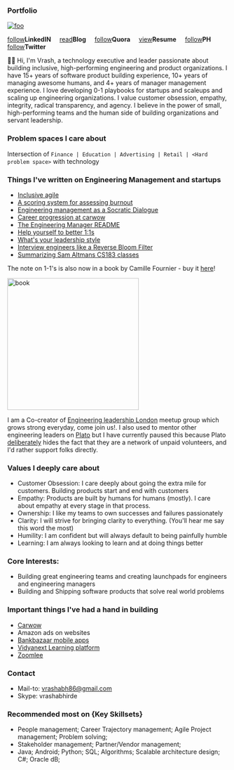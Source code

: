 
### Portfolio
[![foo](http://stackexchange.com/users/flair/1085543.png)](https://www.stackoverflow.com/story/slartibartfast)   

[follow](https://goo.gl/idUZBi)<b>LinkedIN</b> &nbsp;&nbsp;&nbsp; [read](https://goo.gl/59s9aL)<b>Blog</b>  &nbsp;&nbsp;&nbsp;  [follow](https://goo.gl/elppwt)<b>Quora</b>  &nbsp;&nbsp;&nbsp;   [view](https://drive.google.com/file/d/19jjpXbbaucLbdqqtVm-Rkviic6rDKy_r/view?usp=drivesdk)<b>Resume</b>  &nbsp;&nbsp;&nbsp;     [follow](https://www.producthunt.com/@vrashabh)<b>PH</b>&nbsp;&nbsp;&nbsp;
    [follow](https://twitter.com/vrashabh)<b>Twitter</b>


👋🏼 Hi, I'm Vrash, a technology executive and leader passionate about building inclusive, high-performing engineering and product organizations. I have 15+ years of software product building experience, 10+ years of managing awesome humans, and 4+ years of manager management experience. I love developing 0-1 playbooks for startups and scaleups and scaling up engineering organizations. I value customer obsession, empathy, integrity, radical transparency, and agency. I believe in the power of small, high-performing teams and the human side of building organizations and servant leadership. 

### Problem spaces I care about

Intersection of `Finance | Education | Advertising | Retail | <Hard problem space>` with technology

### Things I've written on Engineering Management and startups

- [Inclusive agile](https://medium.com/carwow-product-engineering/inclusive-agile-extending-the-reach-of-the-manifesto-248b07b92869)
- [A scoring system for assessing burnout](https://medium.com/carwow-product-engineering/a-scoring-system-for-assessing-burnout-599f4791233e)
- [Engineering management as a Socratic Dialogue](https://medium.com/carwow-product-engineering/engineering-management-as-a-socratic-dialogue-25918232439f)
- [Career progression at carwow](https://medium.com/carwow-product-engineering/engineering-progression-at-carwow-bee8337ec05d)
- [The Engineering Manager README](https://medium.com/carwow-product-engineering/the-engineering-manager-readme-a0d398f46e82)
- [Help yourself to better 1:1s](https://medium.com/carwow-product-engineering/help-yourself-to-better-1-1s-27c25f7d8d1e)
- [What's your leadership style](https://whizmodo.wordpress.com/2018/01/22/whats-your-leadership-style/)
- [Interview engineers like a Reverse Bloom Filter](https://whizmodo.wordpress.com/2015/02/25/interview-engineers-like-a-reverse-bloom-filter/)
- [Summarizing Sam Altmans CS183 classes](https://whizmodo.wordpress.com/2014/09/25/sam-altmans-cs183b-class-0/)

The note on 1-1's is also now in a book by Camille Fournier - buy it [here](https://amzn.to/38kAhe7)!

<img src="https://covers.oreillystatic.com/images/0636920251835/lrg.jpg" alt="book" width="300"/>

I am a Co-creator of [Engineering leadership London](https://www.meetup.com/Engineering-leadership-Unconference/) meetup group which grows strong everyday, come join us!. I also used to mentor other engineering leaders on [Plato](https://community.platohq.com/mentors/vrashabh-irde) but I have currently paused this because Plato [deliberately](https://blog.pragmaticengineer.com/quit-mentoring-at-plato/) hides the fact that they are a network of unpaid volunteers, and I'd rather support folks directly.


### Values I deeply care about

- Customer Obsession: I care deeply about going the extra mile for customers. Building products start and end with customers
- Empathy: Products are built by humans for humans (mostly). I care about empathy at every stage in that process. 
- Ownership: I like my teams to own successes and failures passionately
- Clarity: I will strive for bringing clarity to everything. (You'll hear me say this word the most)
- Humility: I am confident but will always default to being painfully humble 
- Learning: I am always looking to learn and at doing things better

### Core Interests:

- Building great engineering teams and creating launchpads for engineers and engineering managers
- Building and Shipping software products that solve real world problems
  

### Important things I've had a hand in building

- [Carwow](www.carwow.co.uk)
- Amazon ads on websites
- [Bankbazaar mobile apps](https://blog.bankbazaar.com/the-bankbazaar-mobile-app/)
- [Vidyanext Learning platform](https://vidyanext.com/)
- [Zoomlee](http://zoomlee.com/index.html)

### Contact
- Mail-to: vrashabh86@gmail.com
- Skype: vrashabhirde

### Recommended most on {Key Skillsets}
 - People management; Career Trajectory management; Agile Project management; Problem solving;
 - Stakeholder management; Partner/Vendor management;
 - Java; Android; Python; SQL; Algorithms; Scalable architecture design; C#; Oracle dB;

